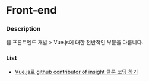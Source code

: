 # Front-end
### Description
웹 프론트엔드 개발 > Vue.js에 대한 전반적인 부분을 다룹니다.

### List
- [Vue.js로 github contributor of insight 클론 코딩 하기](./Vue.js/Vue.js로%20github%20contributor%20클론%20코딩%20하기.md)


